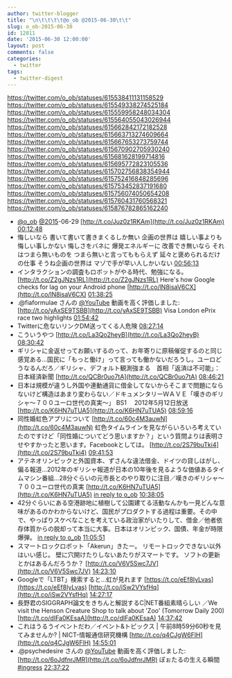 ```yaml
---
author: twitter-blogger
title: "\n\t\t\t\t@o_ob @2015-06-30\t\t"
slug: o_ob-2015-06-30
id: 12811
date: '2015-06-30 12:00:00'
layout: post
comments: false
categories:
  - twitter
tags:
  - twitter-digest
---
```


https://twitter.com/o_ob/statuses/615538411131158529 https://twitter.com/o_ob/statuses/615549338274525184 https://twitter.com/o_ob/statuses/615559958248034304 https://twitter.com/o_ob/statuses/615564055043026944 https://twitter.com/o_ob/statuses/615662842172182528 https://twitter.com/o_ob/statuses/615663713274609664 https://twitter.com/o_ob/statuses/615667653273759744 https://twitter.com/o_ob/statuses/615670902705930240 https://twitter.com/o_ob/statuses/615681628199714816 https://twitter.com/o_ob/statuses/615695772823105536 https://twitter.com/o_ob/statuses/615702756838354944 https://twitter.com/o_ob/statuses/615752416848285696 https://twitter.com/o_ob/statuses/615753452837191680 https://twitter.com/o_ob/statuses/615756074050654208 https://twitter.com/o_ob/statuses/615760431760568321 https://twitter.com/o_ob/statuses/615876782865162240  

*   [@o_ob](https://twitter.com/o_ob) [@2015](https://twitter.com/2015)-06-29 [http://t.co/Juz0z1RKAm](http://t.co/Juz0z1RKAm) [00:12:48](https://twitter.com/o_ob/statuses/615538411131158529)
*   悔しいなら 書いて書いて書きまくるしか無い 企画の世界は 嬉しい事よりも 悔しい事しかない 悔しさをバネに 爆発エネルギーに 改善でき無いなら それはつまら無いものを つまら無いと言ってももらえず 延々と褒められるだけの仕事 そうね企画の世界は マゾで手が早い人しかいない [00:56:13](https://twitter.com/o_ob/statuses/615549338274525184)
*   インタラクションの調査もロボットがやる時代、勉強になる。 [http://t.co/Z2gJNzs1RL](http://t.co/Z2gJNzs1RL) Here's how Google checks for lag on your Android phone [http://t.co/lN8isaV6CX](http://t.co/lN8isaV6CX) [01:38:25](https://twitter.com/o_ob/statuses/615559958248034304)
*   .@fiaformulae さんの [@YouTube](https://twitter.com/YouTube) 動画を高く評価しました: [http://t.co/yAxSE9TSBB](http://t.co/yAxSE9TSBB) Visa London ePrix race two highlights [01:54:42](https://twitter.com/o_ob/statuses/615564055043026944)
*   Twitterに危ないリンクDM送ってくる人危険 [08:27:14](https://twitter.com/o_ob/statuses/615662842172182528)
*   こういうやつ [http://t.co/La3Qo2heyB](http://t.co/La3Qo2heyB) [08:30:42](https://twitter.com/o_ob/statuses/615663713274609664)
*   ギリシャに金返せってお願いするのって、お年寄りに原稿催促するのと同じ感覚ある…国民に「もっと働け」って言っても働かないだろうし。ユーロどうなるんだろ／ギリシャ、デフォルト観測強まる　首相「返済は不可能」：日本経済新聞 [http://t.co/QCBr0uo7tA](http://t.co/QCBr0uo7tA) [08:46:21](https://twitter.com/o_ob/statuses/615667653273759744)
*   日本は規模が違うし外国や連動通貨に借金してないからそこまで問題にならないけど構造はあまり変わらない／ドキュメンタリーＷＡＶＥ「嘆きのギリシャ～７００ユーロ世代の真実～」 BS1　 2012年5月12日放送 [http://t.co/K6HN7uTUA5](http://t.co/K6HN7uTUA5) [08:59:16](https://twitter.com/o_ob/statuses/615670902705930240)
*   同性婚虹色アプリについて [http://t.co/60c4M3auwN](http://t.co/60c4M3auwN) 虹色タイムラインを見ながらいろいろ考えていたのですけど「同性婚についてどう思いますか？」という質問よりは表明させやすかったと思います。Facebookとしては。 [http://t.co/2S79buTki4](http://t.co/2S79buTki4) [09:41:53](https://twitter.com/o_ob/statuses/615681628199714816)
*   アテネオリンピックと外国資本、ずさんな違法借金、ドイツの貸しはがし、偏る報道…2012年のギリシャ報道が日本の10年後を見るような価値あるタイムマシン番組…28分ぐらいの元市長とのやり取りに注目／嘆きのギリシャ～７００ユーロ世代の真実 [http://t.co/K6HN7uTUA5](http://t.co/K6HN7uTUA5) [in reply to o_ob](https://twitter.com/o_ob/statuses/615670902705930240) [10:38:05](https://twitter.com/o_ob/statuses/615695772823105536)
*   42分ぐらいにある空港跡地に植樹して公園建てる活動なんかも一見どんな意味があるのかわからないけど、国民がプロダクトする過程は重要。その中で、やっぱりスケベなことを考えている政治家がいたりして、借金／他者依存体質からの脱却って本当に大事。日本はオリンピック、国債、年金が時限爆弾。 [in reply to o_ob](https://twitter.com/o_ob/statuses/615695772823105536) [11:05:51](https://twitter.com/o_ob/statuses/615702756838354944)
*   スマートロックロボット「Akerun」きたー。 リモートロックできない以外はいい感じ。 壁に穴開けたりしないあたりがスマートです。 ソフトの更新とかはあるんだろうか？ [http://t.co/V6V5Swc7JV](http://t.co/V6V5Swc7JV) [14:23:10](https://twitter.com/o_ob/statuses/615752416848285696)
*   Googleで「LTBT」検索すると…虹が見れます [https://t.co/eEf8IyLvas](https://t.co/eEf8IyLvas) [http://t.co/iSw2VYsfHq](http://t.co/iSw2VYsfHq) [14:27:17](https://twitter.com/o_ob/statuses/615753452837191680)
*   長野君のSIGGRAPH論文をきちんと解説するC|NET番組素晴らしい ／We visit the Henson Creature Shop to talk about 'Zoo' (Tomorrow Daily 200) [http://t.co/dIFa0KEsaA](http://t.co/dIFa0KEsaA) [14:37:42](https://twitter.com/o_ob/statuses/615756074050654208)
*   これはうるうイベントだわ／イベント&トピックス | 午前8時59分60秒を見てみませんか? | NICT-情報通信研究機構 [http://t.co/q4CJgW6FlH](http://t.co/q4CJgW6FlH) [14:55:01](https://twitter.com/o_ob/statuses/615760431760568321)
*   .@psychedesire さんの [@YouTube](https://twitter.com/YouTube) 動画を高く評価しました: [http://t.co/6oJdfnrJMR](http://t.co/6oJdfnrJMR) ぽぉたるの生える瞬間 [#ingress](https://twitter.com/search?q=%23ingress&src=hash) [22:37:22](https://twitter.com/o_ob/statuses/615876782865162240)